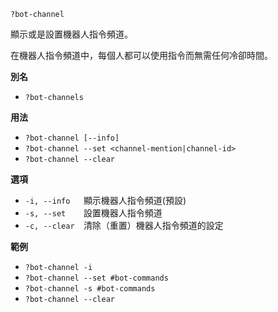 `?bot-channel`

顯示或是設置機器人指令頻道。

在機器人指令頻道中，每個人都可以使用指令而無需任何冷卻時間。

**別名**
*  `?bot-channels`

**用法**
* `?bot-channel [--info]`
* `?bot-channel --set <channel-mention|channel-id>`
* `?bot-channel --clear`

**選項**
* `-i, --info   `顯示機器人指令頻道(預設)
* `-s, --set    `設置機器人指令頻道
* `-c, --clear  `清除（重置）機器人指令頻道的設定

**範例**
* `?bot-channel -i`
* `?bot-channel --set #bot-commands`
* `?bot-channel -s #bot-commands`
* `?bot-channel --clear`
